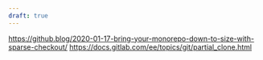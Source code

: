 ```yaml
---
draft: true
---
```

https://github.blog/2020-01-17-bring-your-monorepo-down-to-size-with-sparse-checkout/
https://docs.gitlab.com/ee/topics/git/partial_clone.html
